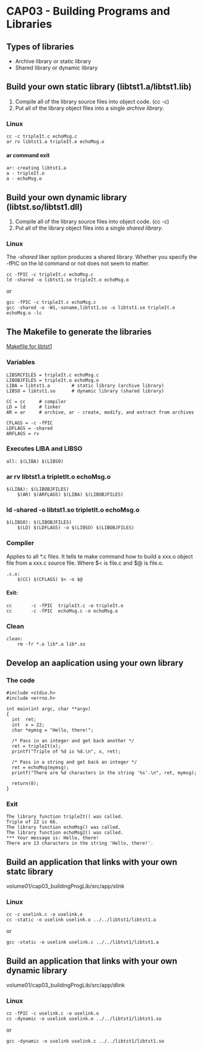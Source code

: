 # CAP03 - Building Programs and Libraries

## Types of libraries

* Archive library or static library
* Shared library or dynamic library

## Build your own static library (libtst1.a/libtst1.lib)

1. Compile all of the library source files into object code. (cc -c)
2. Put all of the library object files into a single *archive library*.

### Linux

```
cc -c tripleIt.c echoMsg.c
ar rv libtst1.a tripleIt.o echoMsg.o
```
#### ar command exit

```
ar: creating libtst1.a
a - tripleIt.o
a - echoMsg.o
```


## Build your own dynamic library (libtst.so/libtst1.dll)

1. Compile all of the library source files into object code. (cc -c)
2. Put all of the library object files into a single *shared library*.

### Linux

The *-shared* liker option produces a shared library. Whether you specify the -fPIC on the ld command 
or not does not seem to matter. 

```
cc -fPIC -c tripleIt.c echoMsg.c
ld -shared -o libtst1.so tripleIt.o echoMsg.o
```

or 

```
gcc -fPIC -c tripleIt.c echoMsg.c
gcc -shared -o -W1,-soname,libtst1.so -o libtst1.so tripleIt.o echoMsg.o -lc

```

## The Makefile to generate the libraries

[Makefile for libtst1](volume01/cap03_buildingProgLib/src/libtst1/Makefile)

### Variables

```
LIBSRCFILES = tripleIt.c echoMsg.c
LIBOBJFILES = tripleIt.o echoMsg.o
LIBA = libtst1.a		# static library (archive library)
LIBSO = libtst1.so		# dynamic library (shared library)

CC = cc 	# compiler
LD = ld		# linker
AR = ar		# archive, ar - create, modify, and extract from archives

CFLAGS = -c -fPIC 
LDFLAGS = -shared
ARFLAGS = rv

```

### Executes LIBA and LIBSO
```
all: $(LIBA) $(LIBSO)		
```

### ar rv libtst1.a tripletIt.o echoMsg.o
```
$(LIBA): $(LIBOBJFILES)	
	$(AR) $(ARFLAGS) $(LIBA) $(LIBOBJFILES)				

```

### ld -shared -o libtst1.so tripletIt.o echoMsg.o

```
$(LIBSO): $(LIBOBJFILES)
	$(LD) $(LDFLAGS) -o $(LIBSO) $(LIBOBJFILES)
```


###  Compiler

Applies to all *.c files. It tells te make command how to build a xxx.o object file from a xxx.c source file.
Where $< is file.c and $@ is file.o.


```
.c.o:
	$(CC) $(CFLAGS) $< -o $@
```


#### Exit:

```
cc       -c -fPIC  tripleIt.c -o tripleIt.o
cc       -c -fPIC  echoMsg.c -o echoMsg.o
```


### Clean 

```
clean:
	rm -fr *.o lib*.a lib*.so
```

## Develop an aaplication using your own library

### The code

```
#include <stdio.h>
#include <errno.h>

int main(int argc, char **argv)
{
  int  ret;
  int  x = 22;
  char *mymsg = "Hello, there!";

  /* Pass in an integer and get back another */
  ret = tripleIt(x);
  printf("Triple of %d is %d.\n", x, ret);

  /* Pass in a string and get back an integer */
  ret = echoMsg(mymsg);
  printf("There are %d characters in the string '%s'.\n", ret, mymsg);

  return(0);
}
```

### Exit

```
The library function tripleIt() was called.
Triple of 22 is 66.
The library function echoMsg() was called.
The library function echoMsg2() was called.
*** Your message is: Hello, there!
There are 13 characters in the string 'Hello, there!'.
```

## Build an application that links with your own statc library

volume01/cap03_buildingProgLib/src/app/slink

### Linux

```
cc -c uselink.c -o uselink.o
cc -static -o uselink uselink.o ../../libtst1/libtst1.a
```

or 

```
gcc -static -o uselink uselink.c ../../libtst1/libtst1.a
```


## Build an application that links with your own dynamic library 

volume01/cap03_buildingProgLib/src/app/dlink

### Linux

```
cc -fPIC -c uselink.c -o uselink.o
cc -dynamic -o uselink uselink.o ../../libtst1/libtst1.so
```

or 

```
gcc -dynamic -o uselink uselink.c ../../libtst1/libtst1.so
```